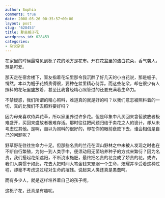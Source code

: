 ```yaml
---
author: Sophia
comments: true
date: 2008-05-26 00:35:57+00:00
layout: post
slug: '628453'
title: 那些栀子花
wordpress_id: 628453
categories:
- 杂说杂谈
---
```


在家里的时候最常见到栀子花的地方是花市。开在花盆里的洁白花朵，香气袭人，煞是可爱。

那天走在宿舍楼下，室友指着花坛里那令我沉醉了好几天的小白花说，那是栀子。愕然。本以为栀子花娇贵得很，要种在盆里精心侍弄。而这些花朵，却在很少有人照料的花坛里盛放着，甚至比我曾经精心照管过的还要充满着生命力。

不禁疑惑，我们所谓的精心照料，难道真的就是好的吗？以我们意志被照料着的一切，真的比我们不去照料要好吗？

因为母亲喜欢侍弄花草，所以家里养过许多花。但是印象中凡买回来含苞欲放者极难盛开，买回来盛放者极难存活。那时往往把问题归结于卖花之人的诡计，却从未考虑过其他。是啊，自以为照料的很好的，却在你的眼前衰败下去，谁会相信是自己的问题呢？

野草野花往往生命力十足。但那些名贵的兰花在深山野林之中未被人发现之时也在不断自行繁殖，为何一到人类手中，便须动用无菌培养种子的方式来繁衍？因为名贵，我们搭起花架遮阳，不断浇水施肥，最终把名贵的花变成了娇贵的花。或许，我们人类惯于如此，花去大把时间大笔金钱来宠溺一个生命，炫耀并享受着这种过程，却毫不考虑这过程对生命的摧残。说起来人类还真是愚蠢呵。

而有多少人，就是这样培养着自己的孩子呢。

这栀子花，还真是有趣呢。
